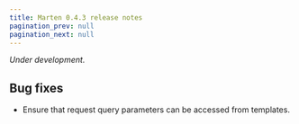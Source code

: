 ```yaml
---
title: Marten 0.4.3 release notes
pagination_prev: null
pagination_next: null
---
```


_Under development._

## Bug fixes

* Ensure that request query parameters can be accessed from templates.
